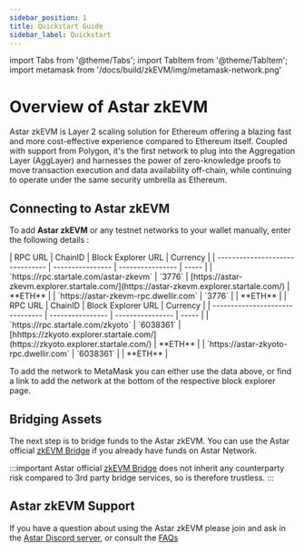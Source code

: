 ```yaml
---
sidebar_position: 1
title: Quickstart Guide
sidebar_label: Quickstart
---
```

import Tabs from '@theme/Tabs';
import TabItem from '@theme/TabItem';
import metamask from '/docs/build/zkEVM/img/metamask-network.png'

# Overview of Astar zkEVM

Astar zkEVM is Layer 2 scaling solution for Ethereum offering a blazing fast and more cost-effective experience compared to Ethereum itself. Coupled with support from Polygon, it's the first network to plug into the Aggregation Layer (AggLayer) and harnesses the power of zero-knowledge proofs to move transaction execution and data availability off-chain, while continuing to operate under the same security umbrella as Ethereum.

## Connecting to Astar zkEVM

To add **Astar zkEVM** or any testnet networks to your wallet manually, enter the following details :
<Tabs>

<TabItem value="mainnet" label="Astar zkEVM">
| RPC URL | ChainID | Block Explorer URL | Currency |
| ------------------------------- | ---------------- | ---------------- | ----- |
| `https://rpc.startale.com/astar-zkevm` | `3776` | [https://astar-zkevm.explorer.startale.com/](https://astar-zkevm.explorer.startale.com/) | **ETH** |
| `https://astar-zkevm-rpc.dwellir.com` | `3776` | | **ETH** |
</TabItem>

<TabItem value="testnet 2" label="zKyoto Testnet">
| RPC URL | ChainID | Block Explorer URL | Currency |
| ------------------------------- | ---------------- | ---------------- | ----- |
| `https://rpc.startale.com/zkyoto` | `6038361` | [hhttps://zkyoto.explorer.startale.com/](https://zkyoto.explorer.startale.com/) | **ETH** |
| `https://astar-zkyoto-rpc.dwellir.com` | `6038361` | | **ETH** |
</TabItem>

</Tabs>

To add the network to MetaMask you can either use the data above, or find a link to add the network at the bottom of the respective block explorer page.

## Bridging Assets

The next step is to bridge funds to the Astar zkEVM. You can use the Astar official [zkEVM Bridge](https://portal.astar.network/astar/bridge) if you already have funds on Astar Network.

:::important
Astar official [zkEVM Bridge](https://portal.astar.network/astar/bridge) does not inherit any counterparty risk compared to 3rd party bridge services, so is therefore trustless.
:::

## Astar zkEVM Support

If you have a question about using the Astar zkEVM please join and ask in the [Astar Discord server](https://discord.gg/astarnetwork), or consult the [FAQs](https://docs.astar.network/docs/learn/zkEVM/faq)
